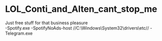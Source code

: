 # LOL_Conti_and_Alten_cant_stop_me
Just free stuff for that business pleasure  
-Spotify.exe
-SpotifyNoAds-host
//C:\Windows\System32\drivers\etc//
-Telegram.exe
